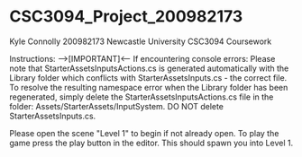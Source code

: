 # CSC3094_Project_200982173

Kyle Connolly 200982173 Newcastle University
CSC3094 Coursework

Instructions:
-->[IMPORTANT]<--
If encountering console errors:
Please note that StarterAssetsInputsActions.cs is generated automatically with the Library folder which conflicts with StarterAssetsInputs.cs - the correct file. 
To resolve the resulting namespace error when the Library folder has been regenerated, simply delete the StarterAssetsInputsActions.cs file in the folder: Assets/StarterAssets/InputSystem.
DO NOT delete StarterAssetsInputs.cs.

Please open the scene "Level 1" to begin if not already open. To play the game press the play button in the editor. This should spawn you into Level 1.
